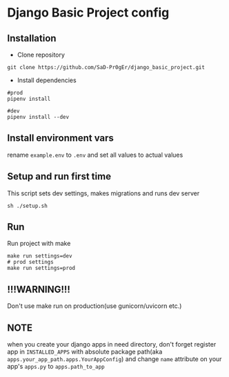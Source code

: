 # Django Basic Project config


## Installation

* Clone repository
```shell
git clone https://github.com/SaD-Pr0gEr/django_basic_project.git
```

* Install dependencies
```shell
#prod
pipenv install

#dev
pipenv install --dev
```

## Install environment vars
rename `example.env` to `.env` and set all values to actual values

## Setup and run first time
This script sets dev settings, makes migrations and runs dev server
```shell
sh ./setup.sh
```

## Run
Run project with make
```shell
make run settings=dev
# prod settings
make run settings=prod
```
## !!!WARNING!!!
Don't use make run on production(use gunicorn/uvicorn etc.)

## NOTE
when you create your django apps in need directory, don't  forget register app in `INSTALLED_APPS` 
with absolute package path(aka `apps.your_app_path.apps.YourAppConfig`) and change `name` attribute 
on your app's `apps.py` to `apps.path_to_app`
